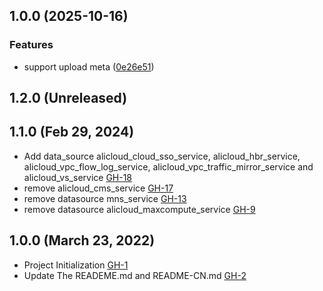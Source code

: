 ## 1.0.0 (2025-10-16)


### Features

* support upload meta ([0e26e51](https://github.com/shanye997/terraform-alicloud-enable/commit/0e26e5114f6b77b4cb4bf68efa055ff7fcf324cc))

## 1.2.0 (Unreleased)
## 1.1.0 (Feb 29, 2024)


- Add data_source alicloud_cloud_sso_service, alicloud_hbr_service, alicloud_vpc_flow_log_service, alicloud_vpc_traffic_mirror_service and alicloud_vs_service [GH-18](https://github.com/alibabacloud-automation/terraform-alicloud-enable/pull/18)
- remove alicloud_cms_service [GH-17](https://github.com/alibabacloud-automation/terraform-alicloud-enable/pull/17)
- remove datasource mns_service [GH-13](https://github.com/alibabacloud-automation/terraform-alicloud-enable/pull/13)
- remove datasource alicloud_maxcompute_service [GH-9](https://github.com/alibabacloud-automation/terraform-alicloud-enable/pull/9)

## 1.0.0 (March 23, 2022)
- Project Initialization [GH-1](https://github.com/terraform-alicloud-modules/terraform-alicloud-enable/pull/1)
- Update The READEME.md and README-CN.md [GH-2](https://github.com/terraform-alicloud-modules/terraform-alicloud-enable/pull/2)
